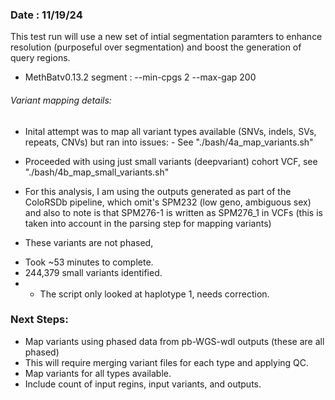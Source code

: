 ### Date : 11/19/24

This test run will use a new set of intial segmentation paramters to enhance resolution (purposeful over segmentation) and boost the generation of query regions.

- MethBatv0.13.2 segment : 
    --min-cpgs 2
    --max-gap 200

###### Variant mapping details:

- Inital attempt was to map all variant types available (SNVs, indels, SVs, repeats, CNVs) but ran into issues:
        - See "./bash/4a_map_variants.sh"

- Proceeded with using just small variants (deepvariant) cohort VCF, see "./bash/4b_map_small_variants.sh"
-  For this analysis, I am using the outputs generated as part of the ColoRSDb pipeline, which omit's SPM232 (low geno, ambiguous sex) and also to note is that SPM276-1 is written as SPM276_1 in VCFs (this is taken into account in the parsing step for mapping variants)
* These variants are not phased, 

- Took ~53 minutes to complete.
- 244,379 small variants identified.
- * The script only looked at haplotype 1, needs correction. 

### Next Steps:

- Map variants using phased data from pb-WGS-wdl outputs (these are all phased)
- This will require merging variant files for each type and applying QC.
- Map variants for all types available.
- Include count of input regins, input variants, and outputs.



